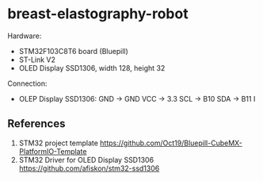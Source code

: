 # breast-elastography-robot

Hardware:
- STM32F103C8T6 board (Bluepill)
- ST-Link V2
- OLED Display SSD1306, width 128, height 32

Connection:

- OLEP Display SSD1306: GND -> GND
                        VCC -> 3.3
                        SCL -> B10
                        SDA -> B11
                        I

## References

1. STM32 project template <https://github.com/Oct19/Bluepill-CubeMX-PlatformIO-Template>
2. STM32 Driver for OLED Display SSD1306 <https://github.com/afiskon/stm32-ssd1306>
